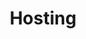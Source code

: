 ---
title: Hosting
excerpt: "Guides related to choosing a host for your content"
categories: browse
tags: [Managing your content,Sub,Hosting]
primary_tag: Managing your content
secondary_tag: Hosting
comments: false
share: true
identifier: managing-your-content

---